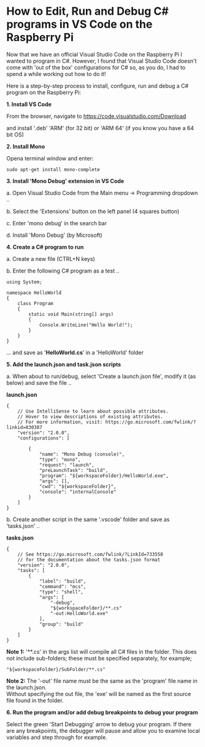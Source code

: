 # How to Edit, Run and Debug C# programs in VS Code on the Raspberry Pi

Now that we have an official Visual Studio Code on the Raspberry Pi I wanted to program in C#.
However, I found that Visual Studio Code doesn't come with 'out of the box' configurations for C# so, as you do, I had to spend a while working out how to do it!

Here is a step-by-step process to install, configure, run and debug a C# program on the Raspberry Pi:

**1. Install VS Code**

From the browser, navigate to https://code.visualstudio.com/Download

and install '.deb' 'ARM' (for 32 bit) or 'ARM 64' (if you know you have a 64 bit OS)

**2. Install Mono**

Opena terminal window and enter:
~~~
sudo apt-get install mono-complete
~~~

**3. Install 'Mono Debug' extension in VS Code**

a. Open Visual Studio Code from the Main menu -> Programming dropdown ..

b. Select the 'Extensions' button on the left panel (4 squares button)

c. Enter 'mono debug' in the search bar

d. Install 'Mono Debug' (by Microsoft)

**4. Create a C# program to run**

a. Create a new file (CTRL+N keys)

b. Enter the following C# program as a test ..
~~~
using System;

namespace HelloWorld
{
    class Program
    {
        static void Main(string[] args)
        {
            Console.WriteLine("Hello World!");
        }
    }
}
~~~
... and save as '**HelloWorld.cs**' in a 'HelloWorld' folder

**5. Add the launch.json and task.json scripts**

a. When about to run/debug, select 'Create a launch.json file', modify it (as below) and save the file ..

**launch.json**
~~~
{
    // Use IntelliSense to learn about possible attributes.
    // Hover to view descriptions of existing attributes.
    // For more information, visit: https://go.microsoft.com/fwlink/?linkid=830387
    "version": "2.0.0",
    "configurations": [

        {
            "name": "Mono Debug (console)",
            "type": "mono",
            "request": "launch",
            "preLaunchTask": "build",
            "program": "${workspaceFolder}/HelloWorld.exe",
            "args": [],
            "cwd": "${workspaceFolder}",
            "console": "internalConsole"
        }
    ]
}
~~~

b. Create another script in the same '.vscode' folder and save as 'tasks.json' ..

**tasks.json**
~~~
{
    // See https://go.microsoft.com/fwlink/?LinkId=733558
    // for the documentation about the tasks.json format
    "version": "2.0.0",
    "tasks": [
        {
            "label": "build",
            "command": "mcs",
            "type": "shell",
            "args": [
                "-debug",
                "${workspaceFolder}/**.cs"
                "-out:HelloWorld.exe"
            ],
            "group": "build"
        }
    ]
}
~~~
**Note 1:** '\*\*.cs' in the args list will compile all C# files in the folder.
This does not include sub-folders; these must be specified separately, for example;
~~~
"${workspaceFolder}/SubFolder/**.cs"
~~~

**Note 2:** The '-out' file name must be the same as the 'program' file name in the launch.json.  
Without specifying the out file, the 'exe' will be named as the first source file found in the folder.

**6. Run the program and/or add debug breakpoints to debug your program**

Select the  green 'Start Debugging' arrow to debug your program.
If there are any breakpoints, the debugger will pause and allow you to examine
local variables and step through for example.
